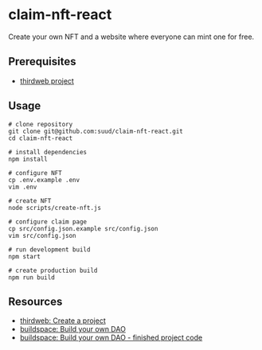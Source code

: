 # claim-nft-react
Create your own NFT and a website where everyone can mint one for free.

## Prerequisites
- [thirdweb project](https://thirdweb.com/portal/learn/projects)

## Usage

```
# clone repository
git clone git@github.com:suud/claim-nft-react.git
cd claim-nft-react

# install dependencies
npm install

# configure NFT
cp .env.example .env
vim .env

# create NFT
node scripts/create-nft.js

# configure claim page
cp src/config.json.example src/config.json
vim src/config.json

# run development build
npm start

# create production build
npm run build
```

## Resources

- [thirdweb: Create a project](https://thirdweb.com/portal/learn/projects)
- [buildspace: Build your own DAO](https://buildspace.so/daos)
- [buildspace: Build your own DAO - finished project code](https://github.com/buildspace/buildspace-dao-final)
